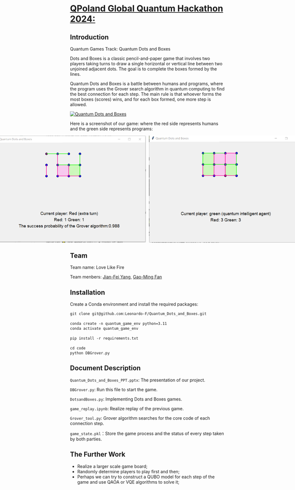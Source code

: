 # [QPoland Global Quantum Hackathon 2024:](https://www.qaif.org/contests/qpoland-global-quantum-hackathon)

## Introduction
Quantum Games Track: Quantum Dots and Boxes

Dots and Boxes is a classic pencil-and-paper game that involves two players taking turns to draw a single horizontal or vertical line between two unjoined adjacent dots. The goal is to complete the boxes formed by the lines. 

Quantum Dots and Boxes is a battle between humans and programs, where the program uses the Grover search algorithm in quantum computing to find the best connection for each step. The main rule is that whoever forms the most boxes (scores) wins, and for each box formed, one more step is allowed.

[![Quantum Dots and Boxes](https://img.youtube.com/vi/qiq9zAij0Q0/0.jpg)](https://youtu.be/qiq9zAij0Q0)

Here is a screenshot of our game: where the red side represents humans and the green side represents programs:

<div style="display: flex; justify-content: center;">
<img src="images/game_1.png" alt="Game 1" style="width: 500px; height: auto; margin-right: 10px;">
<img src="images/game_2.png" alt="Game 2" style="width: 500px; height: auto;">
</div>


## Team

Team name: Love Like Fire

Team menbers: [Jian-Fei Yang](https://github.com/YangD5014), [Gao-Ming Fan](https://github.com/Leonardo-F)

## Installation

Create a Conda environment and install the required packages:

```
git clone git@github.com:Leonardo-F/Quantum_Dots_and_Boxes.git

conda create -n quantum_game_env python=3.11
conda activate quantum_game_env

pip install -r requirements.txt

cd code
python DBGrover.py
```

## Document Description

`Quantum_Dots_and_Boxes_PPT.pptx`: The presentation of our project.

`DBGrover.py`: Run this file to start the game.

`DotsandBoxes.py`: Implementing Dots and Boxes games.

`game_replay.ipynb`: Realize replay of the previous game.

`Grover_tool.py`: Grover algorithm searches for the core code of each connection step.

`game_state.pkl`：Store the game process and the status of every step taken by both parties.

## The Further Work

- Realize a larger scale game board;
- Randomly determine players to play first and then;
- Perhaps we can try to construct a QUBO model for each step of the game and use QAOA or VQE algorithms to solve it;
